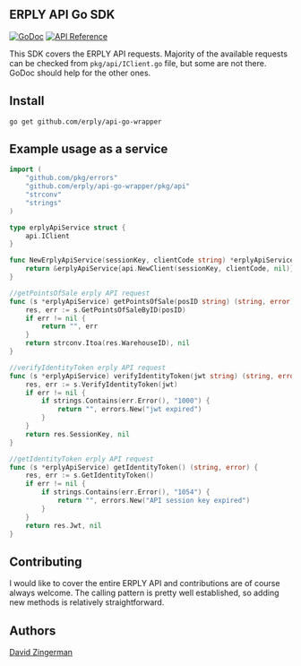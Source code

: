 ERPLY API Go SDK
--------
[![GoDoc](https://img.shields.io/static/v1?label=godoc&message=reference&color=blue)](https://pkg.go.dev/github.com/erply/api-go-wrapper@v0.2.1/pkg/api?tab=doc)
[![API Reference](https://img.shields.io/badge/api-reference-blue.svg)](https://learn-api.erply.com/)

This SDK covers the ERPLY API requests. Majority of the available requests can be checked from `pkg/api/IClient.go` file, but some are not there.
 GoDoc should help for the other ones.

Install
-------
   `go get github.com/erply/api-go-wrapper`
   
Example usage as a service
-------
```go
import (
	"github.com/pkg/errors"
	"github.com/erply/api-go-wrapper/pkg/api"
	"strconv"
	"strings"
)

type erplyApiService struct {
	api.IClient
}

func NewErplyApiService(sessionKey, clientCode string) *erplyApiService {
	return &erplyApiService{api.NewClient(sessionKey, clientCode, nil)}
}

//getPointsOfSale erply API request
func (s *erplyApiService) getPointsOfSale(posID string) (string, error) {
	res, err := s.GetPointsOfSaleByID(posID)
	if err != nil {
		return "", err
	}
	return strconv.Itoa(res.WarehouseID), nil
}

//verifyIdentityToken erply API request
func (s *erplyApiService) verifyIdentityToken(jwt string) (string, error) {
	res, err := s.VerifyIdentityToken(jwt)
	if err != nil {
		if strings.Contains(err.Error(), "1000") {
			return "", errors.New("jwt expired")
		}
	}
	return res.SessionKey, nil
}

//getIdentityToken erply API request
func (s *erplyApiService) getIdentityToken() (string, error) {
	res, err := s.GetIdentityToken()
	if err != nil {
		if strings.Contains(err.Error(), "1054") {
			return "", errors.New("API session key expired")
		}
	}
	return res.Jwt, nil
}
```

Contributing
-------
I would like to cover the entire ERPLY API and contributions are of course always welcome. The calling pattern is pretty well established, so adding new methods is relatively straightforward. 

Authors
-------
[David Zingerman](https://github.com/Dysar)
